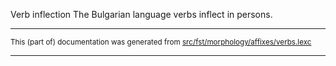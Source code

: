 Verb inflection
The Bulgarian language verbs inflect in persons.

* * *

<small>This (part of) documentation was generated from [src/fst/morphology/affixes/verbs.lexc](https://github.com/giellalt/lang-bul/blob/main/src/fst/morphology/affixes/verbs.lexc)</small>

---

